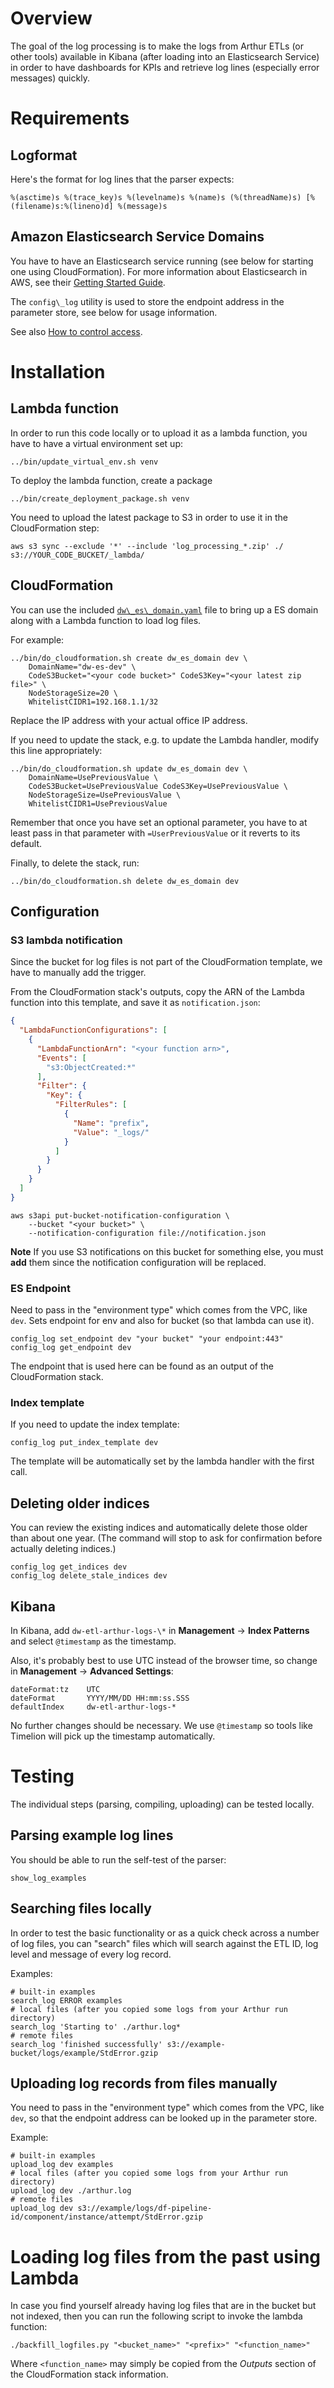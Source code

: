 # Overview

The goal of the log processing is to make the logs from Arthur ETLs (or other tools)
available in Kibana (after loading into an Elasticsearch Service) in order to have dashboards
for KPIs and retrieve log lines (especially error messages) quickly.

# Requirements

## Logformat

Here's the format for log lines that the parser expects:
```
%(asctime)s %(trace_key)s %(levelname)s %(name)s (%(threadName)s) [%(filename)s:%(lineno)d] %(message)s
```

## Amazon Elasticsearch Service Domains

You have to have an Elasticsearch service running (see below for starting one using CloudFormation).
For more information about Elasticsearch in AWS, see their [Getting Started Guide].

[Getting Started Guide]: http://docs.aws.amazon.com/elasticsearch-service/latest/developerguide/es-gsg.html

The `config\_log` utility is used to store the endpoint address in the parameter store, see below for usage information.

See also [How to control access].

[How to control access]: https://aws.amazon.com/blogs/security/how-to-control-access-to-your-amazon-elasticsearch-service-domain/

# Installation

## Lambda function

In order to run this code locally or to upload it as a lambda function, you have to have a
virtual environment set up:
```shell
../bin/update_virtual_env.sh venv
```

To deploy the lambda function, create a package
```shell
../bin/create_deployment_package.sh venv
```

You need to upload the latest package to S3 in order to use it in the CloudFormation step:
```shell
aws s3 sync --exclude '*' --include 'log_processing_*.zip' ./ s3://YOUR_CODE_BUCKET/_lambda/
```

## CloudFormation

You can use the included [`dw\_es\_domain.yaml`](./dw_es_domain.yaml) file
to bring up a ES domain along with a Lambda function to load log files.

For example:
```shell
../bin/do_cloudformation.sh create dw_es_domain dev \
    DomainName="dw-es-dev" \
    CodeS3Bucket="<your code bucket>" CodeS3Key="<your latest zip file>" \
    NodeStorageSize=20 \
    WhitelistCIDR1=192.168.1.1/32
```
Replace the IP address with your actual office IP address.

If you need to update the stack, e.g. to update the Lambda handler, modify this line appropriately:
```shell
../bin/do_cloudformation.sh update dw_es_domain dev \
    DomainName=UsePreviousValue \
    CodeS3Bucket=UsePreviousValue CodeS3Key=UsePreviousValue \
    NodeStorageSize=UsePreviousValue \
    WhitelistCIDR1=UsePreviousValue
```
Remember that once you have set an optional parameter, you have to at least pass in that parameter
with `=UserPreviousValue` or it reverts to its default.

Finally, to delete the stack, run:
```shell
../bin/do_cloudformation.sh delete dw_es_domain dev
```

## Configuration

### S3 lambda notification

Since the bucket for log files is not part of the CloudFormation template, we have to manually add the trigger.

From the CloudFormation stack's outputs, copy the ARN of the Lambda function into this template,
and save it as `notification.json`:

```json
{
  "LambdaFunctionConfigurations": [
    {
      "LambdaFunctionArn": "<your function arn>",
      "Events": [
        "s3:ObjectCreated:*"
      ],
      "Filter": {
        "Key": {
          "FilterRules": [
            {
              "Name": "prefix",
              "Value": "_logs/"
            }
          ]
        }
      }
    }
  ]
}
```

```shell
aws s3api put-bucket-notification-configuration \
    --bucket "<your bucket>" \
    --notification-configuration file://notification.json
```

**Note** If you use S3 notifications on this bucket for something else, you must **add** them since the
notification configuration will be replaced.

### ES Endpoint

Need to pass in the "environment type" which comes from the VPC, like `dev`.
Sets endpoint for env and also for bucket (so that lambda can use it).

```shell
config_log set_endpoint dev "your bucket" "your endpoint:443"
config_log get_endpoint dev
```
The endpoint that is used here can be found as an output of the CloudFormation stack.

### Index template

If you need to update the index template:

```shell
config_log put_index_template dev
```
The template will be automatically set by the lambda handler with the first call.

## Deleting older indices

You can review the existing indices and automatically delete those older than about one
year. (The command will stop to ask for confirmation before actually deleting indices.)

```shell
config_log get_indices dev
config_log delete_stale_indices dev
```

## Kibana

In Kibana, add `dw-etl-arthur-logs-\*` in **Management** -> **Index Patterns** and select `@timestamp` as the timestamp.

Also, it's probably best to use UTC instead of the browser time, so change in **Management** -> **Advanced Settings**:
```text
dateFormat:tz    UTC
dateFormat       YYYY/MM/DD HH:mm:ss.SSS
defaultIndex     dw-etl-arthur-logs-*
```

No further changes should be necessary.
We use `@timestamp` so tools like Timelion will pick up the timestamp automatically.

# Testing

The individual steps (parsing, compiling, uploading) can be tested locally.

## Parsing example log lines

You should be able to run the self-test of the parser:
```shell
show_log_examples
```

## Searching files locally

In order to test the basic functionality or as a quick check across a number of log files,
you can "search" files which will search against the ETL ID, log level and message of every log record.

Examples:
```shell
# built-in examples
search_log ERROR examples
# local files (after you copied some logs from your Arthur run directory)
search_log 'Starting to' ./arthur.log*
# remote files
search_log 'finished successfully' s3://example-bucket/logs/example/StdError.gzip
```

## Uploading log records from files manually

You need to pass in the "environment type" which comes from the VPC, like `dev`,
so that the endpoint address can be looked up in the parameter store.

Example:
```shell
# built-in examples
upload_log dev examples
# local files (after you copied some logs from your Arthur run directory)
upload_log dev ./arthur.log
# remote files
upload_log dev s3://example/logs/df-pipeline-id/component/instance/attempt/StdError.gzip
```

# Loading log files from the past using Lambda

In case you find yourself already having log files that are in the bucket but not indexed,
then you can run the following script to invoke the lambda function:

```shell
./backfill_logfiles.py "<bucket_name>" "<prefix>" "<function_name>"
```
Where `<function_name>` may simply be copied from the _Outputs_ section of the CloudFormation stack information.
